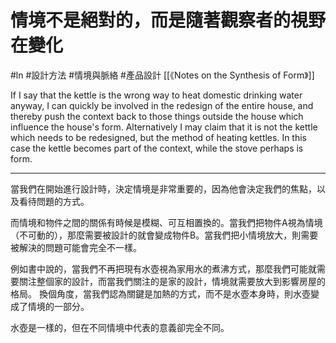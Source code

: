 # 情境不是絕對的，而是隨著觀察者的視野在變化
#ln #設計方法 #情境與脈絡 #產品設計 
[[《Notes on the Synthesis of Form》]]

If I say that the kettle is the wrong way to heat domestic drinking water anyway, I can quickly be involved in the redesign of the entire house, and thereby push the context back to those things outside the house which influence the house's form. Alternatively I may claim that it is not the kettle which needs to be redesigned, but the method of heating kettles. In this case the kettle becomes part of the context, while the stove perhaps is form.

---

當我們在開始進行設計時，決定情境是非常重要的，因為他會決定我們的焦點，以及看待問題的方式。

而情境和物件之間的關係有時候是模糊、可互相置換的。當我們把物件A視為情境（不可動的），那麼需要被設計的就會變成物件B。當我們把小情境放大，則需要被解決的問題可能會完全不一樣。

例如書中說的，當我們不再把現有水壺視為家用水的煮沸方式，那麼我們可能就需要關注整個家的設計，而當我們關注的是家的設計，情境就需要放大到影響房屋的格局。
換個角度，當我們認為關鍵是加熱的方式，而不是水壺本身時，則水壺變成了情境的一部分。

水壺是一樣的，但在不同情境中代表的意義卻完全不同。